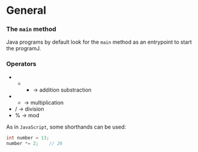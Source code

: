 # General


### The `main` method
Java programs by default look for the `main` method as an entrypoint to start the programJ.

### Operators
* + - -> addition substraction
* * -> multiplication
* / -> division
* % -> mod

As in `JavaScript`, some shorthands can be used:
```java
int number = 13;
number *= 2;	// 26
```